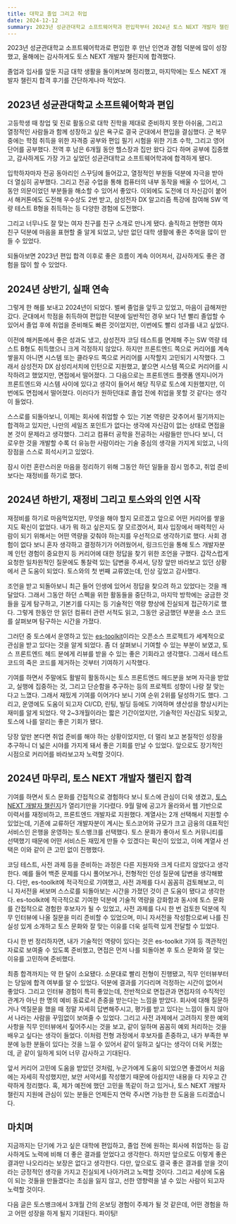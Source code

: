 ```yaml
---
title: 대학교 졸업 그리고 취업
date: 2024-12-12
summary: 2023년 성균관대학교 소프트웨어학과 편입학부터 2024년 토스 NEXT 개발자 챌린지 합격까지의 이야기
---
```


2023년 성균관대학교 소프트웨어학과로 편입한 후 만난 인연과 경험 덕분에 많이 성장했고, 올해에는 감사하게도 토스 NEXT 개발자 챌린지에 합격했다.

졸업과 입사를 앞둔 지금 대학 생활을 돌이켜보며 정리했고, 마지막에는 토스 NEXT 개발자 챌린지 합격 후기를 간단하게나마 적었다.

## 2023년 성균관대학교 소프트웨어학과 편입

고등학생 때 창업 및 진로 활동으로 대학 진학을 제대로 준비하지 못한 아쉬움, 그리고 열정적인 사람들과 함께 성장하고 싶은 욕구로 결국 군대에서 편입을 결심했다. 군 복무 중에는 학점 취득을 위한 자격증 공부와 편입 필기 시험을 위한 기초 수학, 그리고 영어 단어를 공부했다. 전역 후 남은 6개월 동안 헬스장과 집만 왔다 갔다 하며 공부에 집중했고, 감사하게도 가장 가고 싶었던 성균관대학교 소프트웨어학과에 합격하게 됐다.

입학하자마자 전공 동아리인 스꾸딩에 들어갔고, 열정적인 부원들 덕분에 자극을 받아 더 열심히 공부했다. 그리고 전공 수업을 통해 컴퓨터의 내부 동작을 배울 수 있어서, 그동안 의문이었던 부분들을 해소할 수 있어서 좋았다. 이외에도 도전에 더 자신감이 붙어서 해커톤에도 도전해 우수상도 2번 받고, 삼성전자 DX 알고리즘 특강에 참여해 SW 역량 테스트 B형을 취득하는 등 다양한 경험에 도전했다.

그리고 너무나도 잘 맞는 여자 친구를 친구 소개로 만나게 됐다. 솔직하고 현명한 여자 친구 덕분에 마음을 표현할 줄 알게 되었고, 낭만 없던 대학 생활에 좋은 추억을 많이 만들 수 있었다.

되돌아보면 2023년 편입 합격 이후로 좋은 흐름이 계속 이어져서, 감사하게도 좋은 경험을 많이 할 수 있었다.

## 2024년 상반기, 실패 연속

그렇게 한 해를 보내고 2024년이 되었다. 벌써 졸업을 앞두고 있었고, 마음이 급해져만 갔다. 군대에서 학점을 취득하여 편입한 덕분에 일반적인 경우 보다 1년 빨리 졸업할 수 있어서 졸업 후에 취업을 준비해도 빠른 것이었지만, 이번에도 빨리 성과를 내고 싶었다.

이전에 해커톤에서 좋은 성과도 냈고, 삼성전자 코딩 테스트를 면제해 주는 SW 역량 테스트 B형도 취득했으니 크게 걱정하지 않았다. 하지만 프론트엔드 쪽으로 커리어를 계속 쌓을지 아니면 시스템 또는 클라우드 쪽으로 커리어를 시작할지 고민되기 시작했다. 그래서 삼성전자 DX 삼성리서치에 인턴으로 지원했고, 붙으면 시스템 쪽으로 커리어를 시작하려고 했었지만, 면접에서 떨어졌다. 그 다음으로는 프론트엔드 플랫폼 엔지니어가 프론트엔드와 시스템 사이에 있다고 생각이 들어서 해당 직무로 토스에 지원했지만, 이번에도 면접에서 떨어졌다. 이러다가 원하던대로 졸업 전에 취업을 못할 것 같다는 생각이 들었다.

스스로를 되돌아보니, 이제는 회사에 취업할 수 있는 기본 역량은 갖추어서 필기까지는 합격하고 있지만, 나만의 세일즈 포인트가 없다는 생각에 자신감이 없는 상태로 면접을 본 것이 문제라고 생각했다. 그리고 컴퓨터 공학을 전공하는 사람들만 만나다 보니, 더 로우한 것을 개발할 수록 더 유능한 사람이라는 기술 중심의 생각을 가지게 되었고, 나의 장점을 스스로 희석시키고 있었다.

잠시 이런 혼란스러운 마음을 정리하기 위해 그동안 하던 일들을 잠시 멈추고, 취업 준비보다는 재정비를 하기로 했다.

## 2024년 하반기, 재정비 그리고 토스와의 인연 시작

재정비를 하기로 마음먹었지만, 무엇을 해야 할지 모르겠고 앞으로 어떤 커리어를 쌓을지도 확신이 없었다. 내가 뭐 하고 싶은지도 잘 모르겠어서, 회사 입장에서 매력적인 사람이 되기 위해서는 어떤 역량을 갖춰야 하는지를 우선적으로 생각하기로 했다. 사회 경험이 없다 보니 혼자 생각하고 결정하기가 어려웠어서, 링크드인을 통해 토스 개발자분께 인턴 경험이 중요한지 등 커리어에 대한 정답을 찾기 위한 조언을 구했다. 갑작스럽게 요청한 일차원적인 질문에도 통찰력 있는 답변을 주셔서, 당장 앞만 바라보고 있던 상황에서 큰 도움이 되었다. 토스와의 첫 번째 교류였는데, 인상 깊었고 감사했다.

조언을 받고 되돌아보니 최근 들어 인생에 있어서 정답을 찾으려 하고 있었다는 것을 깨달았다. 그래서 그동안 하던 스펙을 위한 활동들을 중단하고, 마지막 방학에는 궁금한 것들을 깊게 탐구하고, 기본기를 다지는 등 기술적인 역량 향상에 진실되게 접근하기로 했다.
그렇게 한동안 안 읽던 컴퓨터 관련 서적도 읽고, 그동안 궁금했던 부분을 소스 코드를 살펴보며 탐구하는 시간을 가졌다.

그러던 중 토스에서 운영하고 있는 [es-toolkit](https://github.com/toss/es-toolkit)이라는 오픈소스 프로젝트가 세계적으로 관심을 받고 있다는 것을 알게 되었다. 좀 더 살펴보니 기여할 수 있는 부분이 보였고, 토스 프론트엔드 헤드 분에게 리뷰를 받을 수 있는 좋은 기회라고 생각했다. 그래서 테스트 코드의 죽은 코드를 제거하는 것부터 기여하기 시작했다.

기여를 하면서 주말에도 활발히 활동하시는 토스 프론트엔드 헤드분을 보며 자극을 받았고, 실행에 집중하는 것, 그리고 단순함을 추구하는 등의 프로젝트 성향이 나랑 잘 맞는다고 느꼈다. 그래서 재밌게 기여를 이어가다 보니 기여 순위 2위를 달성하기도 했다. 그리고, 운영에도 도움이 되고자 CI/CD, 린팅, 빌딩 등에도 기여하며 생산성을 향상시키는 재미를 알게 되었다. 약 2~3개월이라는 짧은 기간이었지만, 기술적인 자신감도 되찾고, 토스에 나를 알리는 좋은 기회가 됐다.

당장 앞만 본다면 취업 준비를 해야 하는 상황이었지만, 더 멀리 보고 본질적인 성장을 추구하니 더 넓은 시야를 가지게 돼서 좋은 기회를 만날 수 있었다. 앞으로도 장기적인 시점으로 커리어를 바라보고자 노력할 것이다.

## 2024년 마무리, 토스 NEXT 개발자 챌린지 합격

기여를 하면서 토스 문화를 간접적으로 경험하다 보니 토스에 관심이 더욱 생겼고, [토스 NEXT 개발자 챌린지](https://toss.im/career/next-developer-2024)가 열리기만을 기다렸다. 9월 말에 공고가 올라와서 웹 기반으로 이력서를 재정비하고, 프론트엔드 개발자로 지원했다. 계열사는 2개 선택해서 지원할 수 있었는데, 기존에 교류하던 개발자분이 계시는 토스코어와 규모가 크고 금융의 대표적인 서비스인 은행을 운영하는 토스뱅크를 선택했다. 토스 문화가 좋아서 토스 커뮤니티를 선택했기 때문에 어떤 서비스든 재밌게 만들 수 있겠다는 확신이 있었고, 이에 계열사 선택은 이와 같이 큰 고민 없이 진행했다.

코딩 테스트, 사전 과제 등을 준비하는 과정은 다른 지원자와 크게 다르지 않았다고 생각한다. 예를 들어 백준 문제를 다시 풀어보거나, 전형적인 인성 질문에 답변을 생각해봤다. 다만, es-toolkit에 적극적으로 기여했고, 사전 과제를 다시 꼼꼼히 검토해보고, 미니 자서전을 써보며 스스로를 되돌아보는 시간을 가졌던 것이 큰 도움이 됐다고 생각한다. es-toolkit에 적극적으로 기여한 덕분에 기술적 역량을 강화함과 동시에 토스 문화를 간접적으로 경험한 후보자가 될 수 있었고, 사전 과제를 다시 한 번 검토한 덕분에 직무 인터뷰에 나올 질문을 미리 준비할 수 있었으며, 미니 자서전을 작성함으로써 나를 진실성 있게 소개하고 토스 문화와 잘 맞는 이유를 더욱 설득력 있게 전달할 수 있었다.

다시 한 번 정리하자면, 내가 기술적인 역량이 있다는 것은 es-toolkit 기여 등 객관적인 자료로 보여줄 수 있도록 준비했고, 면접은 먼저 나를 되돌아본 후 토스 문화와 잘 맞는 이유를 고민하며 준비했다.

최종 합격까지는 약 한 달이 소요됐다. 소문대로 빨리 전형이 진행됐고, 직무 인터뷰부터는 당일에 합격 여부를 알 수 있었다. 덕분에 결과를 기다리며 걱정하는 시간이 없어서 좋았다. 그리고 인터뷰 경험이 특히 좋았는데, 전반적으로 면접관과 면접자의 수직적인 관계가 아닌 한 명의 예비 동료로서 존중을 받는다는 느낌을 받았다. 회사에 대해 질문하거나 역질문을 했을 때 정말 자세히 답변해주시고, 평가를 받고 있다는 느낌이 들지 않아서 나라는 사람을 꾸밈없이 보여줄 수 있었다. 그리고 사전 과제에서 고려하지 못한 예외 사항을 직무 인터뷰에서 짚어주시는 것을 보고, 같이 일하며 꼼꼼히 예외 처리하는 것을 배우고 싶다는 생각이 들었다. 이처럼 전형 과정에서 후보자를 존중하고, 내가 부족한 부분에 능한 분들이 있다는 것을 느낄 수 있어서 같이 일하고 싶다는 생각이 더욱 커졌는데, 곧 같이 일하게 되어 너무 감사하고 기대된다.

앞서 커리어 고민에 도움을 받았던 것처럼, 누군가에게 도움이 되었으면 좋겠어서 처음에는 자세히 작성했지만, 보안 서약서를 작성했기 때문에 아쉽지만 내용을 다 지우고 간략하게 정리했다. 혹, 제가 예전에 했던 고민을 똑같이 하고 있거나, 토스 NEXT 개발자 챌린지 지원에 관심이 있는 분들은 언제든지 연락 주시면 가능한 한 도움을 드리겠습니다.

## 마치며

지금까지는 단기에 가고 싶은 대학에 편입하고, 졸업 전에 원하는 회사에 취업하는 등 감사하게도 노력에 비해 더 좋은 결과를 얻었다고 생각한다. 하지만 앞으로도 이렇게 좋은 결과만 나오리라는 보장은 없다고 생각한다. 다만, 앞으로도 결국 좋은 결과를 얻을 것이라는 긍정적인 생각을 가지고 진실되게 나아가려고 노력할 것이다. 그리고 세상에 도움이 되는 것들을 만들겠다는 초심을 잃지 않고, 선한 영향력을 낼 수 있는 사람이 되고자 노력할 것이다.

다음 글은 토스뱅크에서 3개월 간의 온보딩 경험이 주제가 될 것 같은데, 어떤 경험을 하고 어떤 성장을 하게 될지 기대된다. 파이팅!
